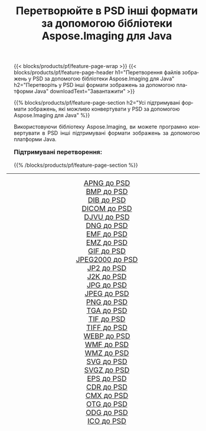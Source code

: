 ﻿---
title: Перетворюйте в PSD інші формати за допомогою бібліотеки Aspose.Imaging для Java 
weight: 3920
url: /uk/java/conversion/to/psd/ 
lang: uk
langdirlevel: 2
locales: zh-hans,ja,it,ru,de,es,fr,nl,id,lt,pl,pt,vi,tr,ko,zh-hant,ar,hi,th,sv,cs,uk,he
description: За допомогою Aspose.Imaging ви можете конвертувати в PSD інші формати за допомогою Java
---

{{< blocks/products/pf/feature-page-wrap >}}
{{< blocks/products/pf/feature-page-header h1="Перетворення файлів зображень у PSD за допомогою бібліотеки Aspose.Imaging для Java" h2="Перетворіть у PSD інші формати зображень за допомогою платформи Java" downloadText="Завантажити" >}}


{{% blocks/products/pf/feature-page-section  h2="Усі підтримувані формати зображень, якi можливо конвертувати у PSD за допомогою Aspose.Imaging для Java" %}}
<p align=justify>Використовуючи бібліотеку Aspose.Imaging, ви можете програмно конвертувати в PSD інші підтримувані формати зображень за допомогою платформи Java.</p>
<h3 style="margin-top:16px;">
Підтримувані перетворення:
</h3>
{{% /blocks/products/pf/feature-page-section %}}
<div class="container-fluid productfamilypage bg-gray">
    <div class="convertypes bg-gray agp-content section">
        <div class="container">
		<hr style="margin-left:-20px;"/>
		<div class="row other-converters" style="gap: 10px;font-size: 19px;text-align:center;">
		    <div class='col-md-3 other-converter remove-lp remove-rp'><a href="/imaging/uk/java/conversion/apng-to-psd/" style="padding:15px;">APNG до PSD</a></div>
<div class='col-md-3 other-converter remove-lp remove-rp'><a href="/imaging/uk/java/conversion/bmp-to-psd/" style="padding:15px;">BMP до PSD</a></div>
<div class='col-md-3 other-converter remove-lp remove-rp'><a href="/imaging/uk/java/conversion/dib-to-psd/" style="padding:15px;">DIB до PSD</a></div>
<div class='col-md-3 other-converter remove-lp remove-rp'><a href="/imaging/uk/java/conversion/dicom-to-psd/" style="padding:15px;">DICOM до PSD</a></div>
<div class='col-md-3 other-converter remove-lp remove-rp'><a href="/imaging/uk/java/conversion/djvu-to-psd/" style="padding:15px;">DJVU до PSD</a></div>
<div class='col-md-3 other-converter remove-lp remove-rp'><a href="/imaging/uk/java/conversion/dng-to-psd/" style="padding:15px;">DNG до PSD</a></div>
<div class='col-md-3 other-converter remove-lp remove-rp'><a href="/imaging/uk/java/conversion/emf-to-psd/" style="padding:15px;">EMF до PSD</a></div>
<div class='col-md-3 other-converter remove-lp remove-rp'><a href="/imaging/uk/java/conversion/emz-to-psd/" style="padding:15px;">EMZ до PSD</a></div>
<div class='col-md-3 other-converter remove-lp remove-rp'><a href="/imaging/uk/java/conversion/gif-to-psd/" style="padding:15px;">GIF до PSD</a></div>
<div class='col-md-3 other-converter remove-lp remove-rp'><a href="/imaging/uk/java/conversion/jpeg2000-to-psd/" style="padding:15px;">JPEG2000 до PSD</a></div>
<div class='col-md-3 other-converter remove-lp remove-rp'><a href="/imaging/uk/java/conversion/jp2-to-psd/" style="padding:15px;">JP2 до PSD</a></div>
<div class='col-md-3 other-converter remove-lp remove-rp'><a href="/imaging/uk/java/conversion/j2k-to-psd/" style="padding:15px;">J2K до PSD</a></div>
<div class='col-md-3 other-converter remove-lp remove-rp'><a href="/imaging/uk/java/conversion/jpg-to-psd/" style="padding:15px;">JPG до PSD</a></div>
<div class='col-md-3 other-converter remove-lp remove-rp'><a href="/imaging/uk/java/conversion/jpeg-to-psd/" style="padding:15px;">JPEG до PSD</a></div>
<div class='col-md-3 other-converter remove-lp remove-rp'><a href="/imaging/uk/java/conversion/png-to-psd/" style="padding:15px;">PNG до PSD</a></div>
<div class='col-md-3 other-converter remove-lp remove-rp'><a href="/imaging/uk/java/conversion/tga-to-psd/" style="padding:15px;">TGA до PSD</a></div>
<div class='col-md-3 other-converter remove-lp remove-rp'><a href="/imaging/uk/java/conversion/tif-to-psd/" style="padding:15px;">TIF до PSD</a></div>
<div class='col-md-3 other-converter remove-lp remove-rp'><a href="/imaging/uk/java/conversion/tiff-to-psd/" style="padding:15px;">TIFF до PSD</a></div>
<div class='col-md-3 other-converter remove-lp remove-rp'><a href="/imaging/uk/java/conversion/webp-to-psd/" style="padding:15px;">WEBP до PSD</a></div>
<div class='col-md-3 other-converter remove-lp remove-rp'><a href="/imaging/uk/java/conversion/wmf-to-psd/" style="padding:15px;">WMF до PSD</a></div>
<div class='col-md-3 other-converter remove-lp remove-rp'><a href="/imaging/uk/java/conversion/wmz-to-psd/" style="padding:15px;">WMZ до PSD</a></div>
<div class='col-md-3 other-converter remove-lp remove-rp'><a href="/imaging/uk/java/conversion/svg-to-psd/" style="padding:15px;">SVG до PSD</a></div>
<div class='col-md-3 other-converter remove-lp remove-rp'><a href="/imaging/uk/java/conversion/svgz-to-psd/" style="padding:15px;">SVGZ до PSD</a></div>
<div class='col-md-3 other-converter remove-lp remove-rp'><a href="/imaging/uk/java/conversion/eps-to-psd/" style="padding:15px;">EPS до PSD</a></div>
<div class='col-md-3 other-converter remove-lp remove-rp'><a href="/imaging/uk/java/conversion/cdr-to-psd/" style="padding:15px;">CDR до PSD</a></div>
<div class='col-md-3 other-converter remove-lp remove-rp'><a href="/imaging/uk/java/conversion/cmx-to-psd/" style="padding:15px;">CMX до PSD</a></div>
<div class='col-md-3 other-converter remove-lp remove-rp'><a href="/imaging/uk/java/conversion/otg-to-psd/" style="padding:15px;">OTG до PSD</a></div>
<div class='col-md-3 other-converter remove-lp remove-rp'><a href="/imaging/uk/java/conversion/odg-to-psd/" style="padding:15px;">ODG до PSD</a></div>
<div class='col-md-3 other-converter remove-lp remove-rp'><a href="/imaging/uk/java/conversion/ico-to-psd/" style="padding:15px;">ICO до PSD</a></div>
                </div>
        </div>
    </div>
</div>
<br/>

